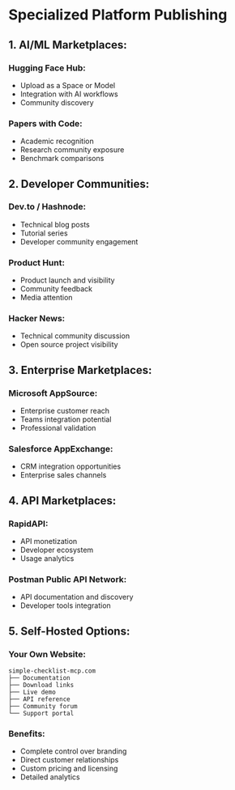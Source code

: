 # Specialized Platform Publishing

## 1. **AI/ML Marketplaces:**

### Hugging Face Hub:
- Upload as a Space or Model
- Integration with AI workflows
- Community discovery

### Papers with Code:
- Academic recognition
- Research community exposure
- Benchmark comparisons

## 2. **Developer Communities:**

### Dev.to / Hashnode:
- Technical blog posts
- Tutorial series
- Developer community engagement

### Product Hunt:
- Product launch and visibility
- Community feedback
- Media attention

### Hacker News:
- Technical community discussion
- Open source project visibility

## 3. **Enterprise Marketplaces:**

### Microsoft AppSource:
- Enterprise customer reach
- Teams integration potential
- Professional validation

### Salesforce AppExchange:
- CRM integration opportunities
- Enterprise sales channels

## 4. **API Marketplaces:**

### RapidAPI:
- API monetization
- Developer ecosystem
- Usage analytics

### Postman Public API Network:
- API documentation and discovery
- Developer tools integration

## 5. **Self-Hosted Options:**

### Your Own Website:
```
simple-checklist-mcp.com
├── Documentation
├── Download links
├── Live demo
├── API reference
├── Community forum
└── Support portal
```

### Benefits:
- Complete control over branding
- Direct customer relationships
- Custom pricing and licensing
- Detailed analytics
